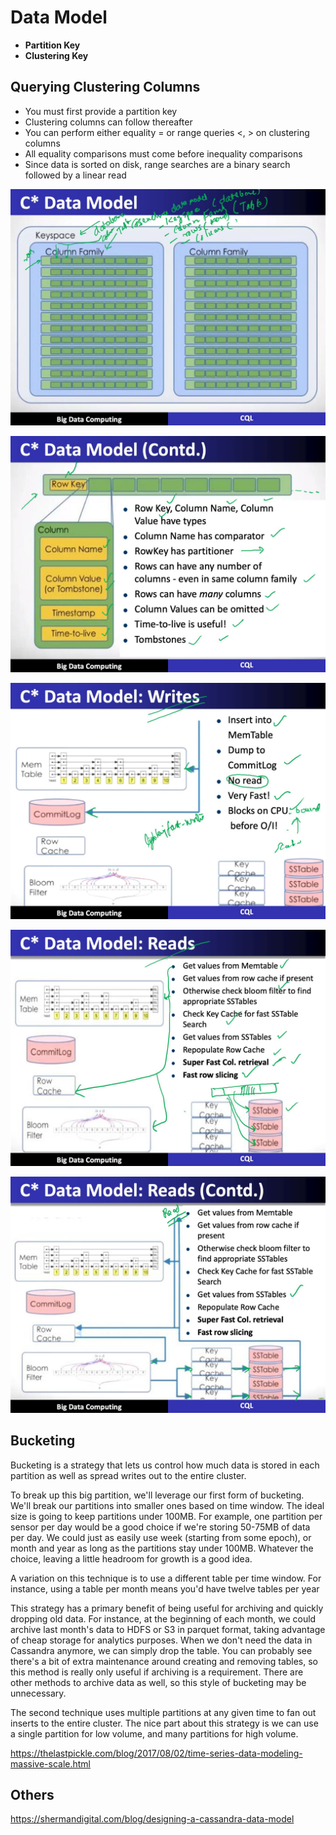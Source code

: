 # Data Model

- **Partition Key**
- **Clustering Key**

## Querying Clustering Columns

- You must first provide a partition key
- Clustering columns can follow thereafter
- You can perform either equality = or range queries <, > on clustering columns
- All equality comparisons must come before inequality comparisons
- Since data is sorted on disk, range searches are a binary search followed by a linear read

![image](../../../media/Cassandra_Data-Model-image1.jpg)

![image](../../../media/Cassandra_Data-Model-image2.jpg)

![image](../../../media/Cassandra_Data-Model-image3.jpg)

![image](../../../media/Cassandra_Data-Model-image4.jpg)

![image](../../../media/Cassandra_Data-Model-image5.jpg)

## Bucketing

Bucketing is a strategy that lets us control how much data is stored in each partition as well as spread writes out to the entire cluster.

To break up this big partition, we'll leverage our first form of bucketing. We'll break our partitions into smaller ones based on time window. The ideal size is going to keep partitions under 100MB. For example, one partition per sensor per day would be a good choice if we're storing 50-75MB of data per day. We could just as easily use week (starting from some epoch), or month and year as long as the partitions stay under 100MB. Whatever the choice, leaving a little headroom for growth is a good idea.

A variation on this technique is to use a different table per time window. For instance, using a table per month means you'd have twelve tables per year

This strategy has a primary benefit of being useful for archiving and quickly dropping old data. For instance, at the beginning of each month, we could archive last month's data to HDFS or S3 in parquet format, taking advantage of cheap storage for analytics purposes. When we don't need the data in Cassandra anymore, we can simply drop the table. You can probably see there's a bit of extra maintenance around creating and removing tables, so this method is really only useful if archiving is a requirement. There are other methods to archive data as well, so this style of bucketing may be unnecessary.

The second technique uses multiple partitions at any given time to fan out inserts to the entire cluster. The nice part about this strategy is we can use a single partition for low volume, and many partitions for high volume.

<https://thelastpickle.com/blog/2017/08/02/time-series-data-modeling-massive-scale.html>

## Others

<https://shermandigital.com/blog/designing-a-cassandra-data-model>
